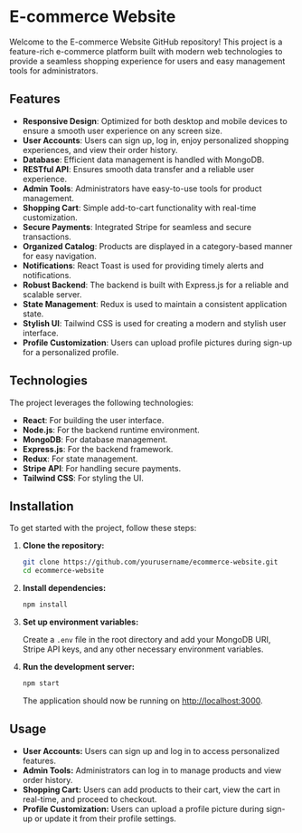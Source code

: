 # E-commerce Website

Welcome to the E-commerce Website GitHub repository! This project is a feature-rich e-commerce platform built with modern web technologies to provide a seamless shopping experience for users and easy management tools for administrators.

## Features

- **Responsive Design**: Optimized for both desktop and mobile devices to ensure a smooth user experience on any screen size.
- **User Accounts**: Users can sign up, log in, enjoy personalized shopping experiences, and view their order history.
- **Database**: Efficient data management is handled with MongoDB.
- **RESTful API**: Ensures smooth data transfer and a reliable user experience.
- **Admin Tools**: Administrators have easy-to-use tools for product management.
- **Shopping Cart**: Simple add-to-cart functionality with real-time customization.
- **Secure Payments**: Integrated Stripe for seamless and secure transactions.
- **Organized Catalog**: Products are displayed in a category-based manner for easy navigation.
- **Notifications**: React Toast is used for providing timely alerts and notifications.
- **Robust Backend**: The backend is built with Express.js for a reliable and scalable server.
- **State Management**: Redux is used to maintain a consistent application state.
- **Stylish UI**: Tailwind CSS is used for creating a modern and stylish user interface.
- **Profile Customization**: Users can upload profile pictures during sign-up for a personalized profile.

## Technologies

The project leverages the following technologies:

- **React**: For building the user interface.
- **Node.js**: For the backend runtime environment.
- **MongoDB**: For database management.
- **Express.js**: For the backend framework.
- **Redux**: For state management.
- **Stripe API**: For handling secure payments.
- **Tailwind CSS**: For styling the UI.

## Installation 


To get started with the project, follow these steps:

1. **Clone the repository:**

    ```bash
    git clone https://github.com/yourusername/ecommerce-website.git
    cd ecommerce-website
    ```

2. **Install dependencies:**

    ```bash
    npm install
    ```

3. **Set up environment variables:**

    Create a `.env` file in the root directory and add your MongoDB URI, Stripe API keys, and any other necessary environment variables.

4. **Run the development server:**

    ```bash
    npm start
    ```

    The application should now be running on [http://localhost:3000](http://localhost:3000).

## Usage

- **User Accounts:** Users can sign up and log in to access personalized features.
- **Admin Tools:** Administrators can log in to manage products and view order history.
- **Shopping Cart:** Users can add products to their cart, view the cart in real-time, and proceed to checkout.
- **Profile Customization:** Users can upload a profile picture during sign-up or update it from their profile settings.

